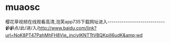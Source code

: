 # muaosc
樱花草视频在线观看高清,泡芙app735下载网址进入----------------------------📹📹点/此/进/入/http://www.baidu.com/link?url=NoK8PT47PahMhFH8Vie_jnciyIKNTTtVBQKpill6udK&amp;wd
